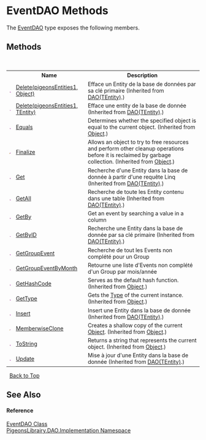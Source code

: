 # EventDAO Methods
 

The <a href="1a11cfaf-b79e-4f8f-a603-52f62fa8b3c8">EventDAO</a> type exposes the following members.


## Methods
&nbsp;<table><tr><th></th><th>Name</th><th>Description</th></tr><tr><td>![Public method](media/pubmethod.gif "Public method")</td><td><a href="9042cb0e-7cc9-d30f-4705-7f50c8f2b3b3">Delete(pigeonsEntities1, Object)</a></td><td>
Efface un Entity de la base de données par sa clé primaire
 (Inherited from <a href="936963c1-f9f9-454a-06ea-6c5e62510e66">DAO(TEntity)</a>.)</td></tr><tr><td>![Public method](media/pubmethod.gif "Public method")</td><td><a href="38ef33d0-9ccb-2e55-30cf-c9f9f9c4538f">Delete(pigeonsEntities1, TEntity)</a></td><td>
Efface une entity de la base de donnée
 (Inherited from <a href="936963c1-f9f9-454a-06ea-6c5e62510e66">DAO(TEntity)</a>.)</td></tr><tr><td>![Public method](media/pubmethod.gif "Public method")</td><td><a href="http://msdn2.microsoft.com/en-us/library/bsc2ak47" target="_blank">Equals</a></td><td>
Determines whether the specified object is equal to the current object.
 (Inherited from <a href="http://msdn2.microsoft.com/en-us/library/e5kfa45b" target="_blank">Object</a>.)</td></tr><tr><td>![Protected method](media/protmethod.gif "Protected method")</td><td><a href="http://msdn2.microsoft.com/en-us/library/4k87zsw7" target="_blank">Finalize</a></td><td>
Allows an object to try to free resources and perform other cleanup operations before it is reclaimed by garbage collection.
 (Inherited from <a href="http://msdn2.microsoft.com/en-us/library/e5kfa45b" target="_blank">Object</a>.)</td></tr><tr><td>![Public method](media/pubmethod.gif "Public method")</td><td><a href="0401a787-fa05-73ca-ebb6-be2451b8a48d">Get</a></td><td>
Recherche d'une Entity dans la base de donnée à partir d'une requête Linq
 (Inherited from <a href="936963c1-f9f9-454a-06ea-6c5e62510e66">DAO(TEntity)</a>.)</td></tr><tr><td>![Public method](media/pubmethod.gif "Public method")</td><td><a href="df0123fc-fba0-67de-5427-348f886f5daf">GetAll</a></td><td>
Recherche de toute les Entity contenu dans une table
 (Inherited from <a href="936963c1-f9f9-454a-06ea-6c5e62510e66">DAO(TEntity)</a>.)</td></tr><tr><td>![Public method](media/pubmethod.gif "Public method")</td><td><a href="15d5dcbe-ee1b-69fc-2f6c-53d79fa64453">GetBy</a></td><td>
Get an event by searching a value in a column</td></tr><tr><td>![Public method](media/pubmethod.gif "Public method")</td><td><a href="33bca930-5c46-979e-6a6e-cb81436ac704">GetByID</a></td><td>
Recherche une Entity dans la base de donnée par sa clé primaire
 (Inherited from <a href="936963c1-f9f9-454a-06ea-6c5e62510e66">DAO(TEntity)</a>.)</td></tr><tr><td>![Public method](media/pubmethod.gif "Public method")</td><td><a href="a1b42412-3e32-6d08-efb1-56eec84e93e1">GetGroupEvent</a></td><td>
Recherche de tout les Events non complété pour un Group</td></tr><tr><td>![Public method](media/pubmethod.gif "Public method")</td><td><a href="2e56c089-1b60-b4d9-18da-b1f5d86e711c">GetGroupEventByMonth</a></td><td>
Retourne une liste d'Events non complété d'un Group par mois/année</td></tr><tr><td>![Public method](media/pubmethod.gif "Public method")</td><td><a href="http://msdn2.microsoft.com/en-us/library/zdee4b3y" target="_blank">GetHashCode</a></td><td>
Serves as the default hash function.
 (Inherited from <a href="http://msdn2.microsoft.com/en-us/library/e5kfa45b" target="_blank">Object</a>.)</td></tr><tr><td>![Public method](media/pubmethod.gif "Public method")</td><td><a href="http://msdn2.microsoft.com/en-us/library/dfwy45w9" target="_blank">GetType</a></td><td>
Gets the <a href="http://msdn2.microsoft.com/en-us/library/42892f65" target="_blank">Type</a> of the current instance.
 (Inherited from <a href="http://msdn2.microsoft.com/en-us/library/e5kfa45b" target="_blank">Object</a>.)</td></tr><tr><td>![Public method](media/pubmethod.gif "Public method")</td><td><a href="05ba5105-2084-e31c-b2b0-070bd3b9ba0f">Insert</a></td><td>
Insert une Entity dans la base de donnée
 (Inherited from <a href="936963c1-f9f9-454a-06ea-6c5e62510e66">DAO(TEntity)</a>.)</td></tr><tr><td>![Protected method](media/protmethod.gif "Protected method")</td><td><a href="http://msdn2.microsoft.com/en-us/library/57ctke0a" target="_blank">MemberwiseClone</a></td><td>
Creates a shallow copy of the current <a href="http://msdn2.microsoft.com/en-us/library/e5kfa45b" target="_blank">Object</a>.
 (Inherited from <a href="http://msdn2.microsoft.com/en-us/library/e5kfa45b" target="_blank">Object</a>.)</td></tr><tr><td>![Public method](media/pubmethod.gif "Public method")</td><td><a href="http://msdn2.microsoft.com/en-us/library/7bxwbwt2" target="_blank">ToString</a></td><td>
Returns a string that represents the current object.
 (Inherited from <a href="http://msdn2.microsoft.com/en-us/library/e5kfa45b" target="_blank">Object</a>.)</td></tr><tr><td>![Public method](media/pubmethod.gif "Public method")</td><td><a href="2b5810cf-fbfc-08af-0d0a-55103e30cf98">Update</a></td><td>
Mise à jour d'une Entity dans la base de donnée
 (Inherited from <a href="936963c1-f9f9-454a-06ea-6c5e62510e66">DAO(TEntity)</a>.)</td></tr></table>&nbsp;
<a href="#eventdao-methods">Back to Top</a>

## See Also


#### Reference
<a href="1a11cfaf-b79e-4f8f-a603-52f62fa8b3c8">EventDAO Class</a><br /><a href="2adb8d34-aa58-66ac-cc9e-6d985aed23d8">PigeonsLibrairy.DAO.Implementation Namespace</a><br />